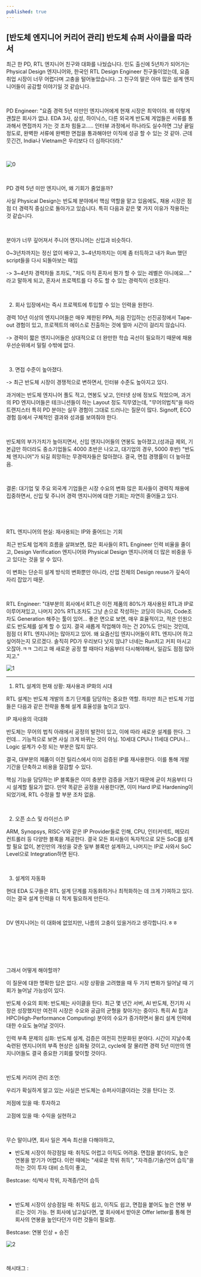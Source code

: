 ```yaml
---
published: true
---
```

## [반도체 엔지니어 커리어 관리] 반도체 슈퍼 사이클을 따라서

최근 한 PD, RTL 엔지니어 친구와 대화를 나눴습니다. 인도 출신에 5년차가 되어가는 Physical Design 엔지니어와, 한국인 RTL Design Engineer 친구들이었는데, 요즘 취업 시장이 너무 어렵다며 고충을 털어놓았습니다. 그 친구의 말은 아마 많은 설계 엔지니어들이 공감할 이야기일 것 같습니다.

​

PD Engineer: "요즘 경력 5년 미만인 엔지니어에게 현재 시장은 최악이야. 왜 이렇게 괜찮은 회사가 없냐. EDA 3사, 삼성, 하이닉스, 다른 외국계 반도체 게업들은 서류를 통과해서 면접까지 가는 것 조차 힘들고..... 인터뷰 과정에서  하나라도 실수하면 그냥 끝일 정도로, 완벽한 서류에 완벽한 면접을 통과해야만 이직에 성공 할 수 있는 것 같아. 근데 웃긴건, India나 Vietnam은 우리보다 더 심하다더라."

​

![0](/assets/img/223695805374/0.png)

​

PD 경력 5년 미만 엔지니어, 왜 기회가 줄었을까?

사실 Physical Design는 반도체 분야에서 핵심 역할을 맡고 있음에도, 채용 시장은 점점 더 경력직 중심으로 돌아가고 있습니다. 특히 다음과 같은 몇 가지 이유가 작용하는 것 같습니다.

​

분야가 너무 깊어져서 주니어 엔지니어는 신입과 비슷하다.

0~3년차까지는 정신 없이 배우고, 3~4년차까지는 이제 좀 터득하고 내가 Run 했던 script들을 다시 되돌아보는 때임

-> 3~4년차 경력차들 조차도, "저도 아직 혼자서 뭔가 할 수 있는 레벨은 아니에요...." 라고 말하게 되고, 혼자서 프로젝트를 다 주도 할 수 있는 경력직이 선호된다.

​

2. 회사 입장에서는 즉시 프로젝트에 투입할 수 있는 인력을 원한다.

경력 10년 이상의 엔지니어들은 매우 제한된 PPA, 처음 진입하는 선진공정에서 Tape-out 경험이 있고, 프로젝트의 에이스로 진출하는 것에 얼마 시간이 걸리지 않습니다.

-> 경력이 짧은 엔지니어들은 상대적으로 더 완만한 학습 곡선이 필요하기 때문에 채용 우선순위에서 밀릴 수밖에 없다.

​

3. 면접 수준이 높아졌다.

-> 최근 반도체 시장이 경쟁적으로 변하면서, 인터뷰 수준도 높아지고 있다.

과거에는 반도체 엔지니어 풀도 적고, 연봉도 낮고, 인터넷 상에 정보도 적었으며, 과거의 PD 엔지니어들은 테크니션들이 하는 Layout 정도 직무였는데, "무어의법칙"을 따라 트랜지스터 특히 PD 분야는 실무 경험이 그대로 드러나는 질문이 많다. Signoff, ECO 경험 등에서 구체적인 결과와 성과를 보여줘야 한다.

​

반도체의 부가가치가 높아지면서, 신입 엔지니어들의 연봉도 높아졌고,(성과급 제외, 기본급만 하더라도 중소기업들도 4000 초반은 나오고, 대기업의 경우, 5000 후반) "반도체 엔지니어"가 되길 희망하는 무경력자들은 많아졌다. 결국, 면접 경쟁률이 더 높아졌음.

​

결론: 대기업 및 주요 외국계 기업들은 시장 수요의 변화 많은 회사들이 경력직 채용에 집중하면서, 신입 및 주니어 경력 엔지니어에 대한 기회는 자연히 줄어들고 있다.

​

​

RTL 엔지니어의 현실: 재사용되는 IP와 줄어드는 기회

최근 반도체 업계의 흐름을 살펴보면, 많은 회사들이 RTL Engineer 인력 비율을 줄이고, Design Verification 엔지니어와 Physical Design 엔지니어에 더 많은 비중을 두고 있다는 것을 알 수 있다.

이 변화는 단순히 설계 방식의 변화뿐만 아니라, 산업 전체의 Design reuse가 깊숙이 자리 잡았기 때문.

​

RTL Engineer: "대부분의 회사에서 RTL은 이전 제품의 80%가 재사용된 RTL과 IP로 이루어져있고, 나머지 20% RTL조차도 그냥 손으로 작성하는 코딩이 아니라, Code조차도 Generation 해주는 툴이 있어... 좋은 면으로 보면, 매우 효율적이고, 적은 인원으로도 반도체를 설계 할 수 있지. 결국 새롭게 작업해야 하는 건 20%도 안되는 것인데, 점점 더 RTL 엔지니어는 많아지고 있어. 왜 요즘신입 엔지니어들이 RTL 엔지니어 하고싶어하는지 모르겠다. 솔직히 PD가 우리보다 낫지 않냐? 너네는 Run치고 커피 마시고 오잖아.ㅋㅋ 그리고 매 새로운 공정 할 때마다 처음부터 다시해야해서, 일감도 점점 많아지고."

![1](/assets/img/223695805374/1.png)

---

1. RTL 설계의 현재 상황: 재사용과 IP화의 시대

RTL 설계는 반도체 개발의 초기 단계를 담당하는 중요한 역할. 하지만 최근 반도체 기업들은 다음과 같은 전략을 통해 설계 효율성을 높이고 있다.

IP 재사용의 극대화

반도체는 무어의 법칙 아래에서 공정의 발전이 있고, 이에 따라 새로운 설계를 한다. 그런데... 기능적으로 보면 사실 크게 바뀌는 것이 아님. 10세대 CPU나 11세대 CPU나... Logic 설계가 수정 되는 부분은 많지 않다.

결국, 대부분의 제품이 이전 릴리스에서 이미 검증된 IP를 재사용한다. 이를 통해 개발 기간을 단축하고 비용을 절감할 수 있다.

핵심 기능을 담당하는 IP 블록들은 이미 충분한 검증을 거쳤기 때문에 굳이 처음부터 다시 설계할 필요가 없다. 만약 똑같은 공정을 사용한다면, 이미 Hard IP로 Hardening이 되었기에, RTL 수정을 할 부분 조차 없음.

​

2. 오픈 소스 및 라이선스 IP

ARM, Synopsys, RISC-V와 같은 IP Provider들로 인해, CPU, 인터커넥트, 메모리 컨트롤러 등 다양한 블록을 제공한다. 결국 모든 회사들이 독자적으로 모든 SoC를 설계 할 필요 없이, 본인만의 개성을 갖춘 일부 블록만 설계하고, 나머지는 IP로 사와서 SoC Level으로 Integration하면 된다.

​

3. 설계의 자동화

현대 EDA 도구들은 RTL 설계 단계를 자동화하거나 최적화하는 데 크게 기여하고 있다. 이는 결국 설계 인력을 더 적게 필요하게 만든다.

​

DV 엔지니어는 이 대화에 없었지만, 나름의 고충이 있을거라고 생각합니다.ㅎㅎ

​

​

​

그래서 어떻게 해야할까?

이 질문에 대한 명확한 답은 없다. 시장 상황을 고려했을 때 두 가지 변화가 일어날 때 기회가 늘어날 가능성이 있다.

반도체 수요의 회복: 반도체는 사이클을 탄다. 최근 몇 년간 서버, AI 반도체, 전기차 시장은 성장했지만 여전히 시장은 수요와 공급의 균형을 찾아가는 중이다. 특히 AI 칩과 HPC(High-Performance Computing) 분야의 수요가 증가하면서 물리 설계 인력에 대한 수요도 늘어날 것이다.

인력 부족 문제의 심화: 반도체 설계, 검증은 여전히 전문화된 분야다. 시간이 지날수록 숙련된 엔지니어의 부족 현상은 심화될 것이고, cycle에 잘 물리면 경력 5년 미만의 엔지니어들도 결국 중요한 기회를 맞이할 것이다.

​

반도체 커리어 관리 조언:

우리가 확실하게 알고 있는 사실은 반도체는 슈퍼사이클이라는 것을 탄다는 것.

저점에 있을 때: 투자하고

고점에 있을 때: 수익을 실현하고

​

무슨 말이냐면, 회사 일은 계속 최선을 다해야하고,

- 반도체 시장이 하강점일 때: 취직도 어렵고 이직도 어려움. 면접을 붙더라도, 높은 연봉을 받기가 어렵다. 이런 때에는 "새로운 학위 취득", "자격증/기술/언어 습득"을 하는 것이 투자 대비 소득이 좋고,

Bestcase: 석/박사 학위, 자격증/언어 습득

​

- 반도체 시장이 상승점일 때: 취직도 쉽고, 이직도 쉽고, 면접을 붙어도 높은 연봉 부르는 것이 가능. 현 회사에 남고싶다면, 옆 회사에서 받아온 Offer letter를 통해 현 회사의 연봉을 높인다던가 이런 것들이 필요함.

Bestcase: 연봉 인상 + 승진

![2](/assets/img/223695805374/2.png)

​

 해시태그 : 